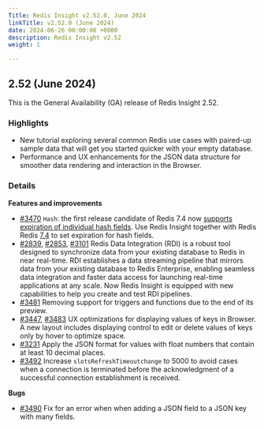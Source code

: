 ```yaml
---
Title: Redis Insight v2.52.0, June 2024
linkTitle: v2.52.0 (June 2024)
date: 2024-06-26 00:00:00 +0000
description: Redis Insight v2.52
weight: 1

---
```

## 2.52 (June 2024)
This is the General Availability (GA) release of Redis Insight 2.52.

### Highlights
- New tutorial exploring several common Redis use cases with paired-up sample data that will get you started quicker with your empty database.
- Performance and UX enhancements for the JSON data structure for smoother data rendering and interaction in the Browser.

### Details

**Features and improvements**
- [#3470](https://github.com/RedisInsight/RedisInsight/pull/3470) `Hash`: the first release candidate of Redis 7.4 now [supports expiration of individual hash fields](https://github.com/redis-stack/redis-stack/releases/tag/v7.4.0-rc1). Use Redis Insight together with Redis Redis [7.4](https://github.com/redis/redis/releases/tag/7.4-rc1) to set expiration for hash fields.
- [#2839](https://github.com/RedisInsight/RedisInsight/pull/2839), [#2853](https://github.com/RedisInsight/RedisInsight/pull/2853), [#3101](https://github.com/RedisInsight/RedisInsight/pull/3101) Redis Data Integration (RDI) is a robust tool designed to synchronize data from your existing database to Redis in near real-time. RDI establishes a data streaming pipeline that mirrors data from your existing database to Redis Enterprise, enabling seamless data integration and faster data access for launching real-time applications at any scale. Now Redis Insight is equipped with new capabilities to help you create and test RDI pipelines.
- [#3481](https://github.com/RedisInsight/RedisInsight/pull/3481) Removing support for triggers and functions due to the end of its preview.
- [#3447](https://github.com/RedisInsight/RedisInsight/pull/3447), [#3483](https://github.com/RedisInsight/RedisInsight/pull/3483) UX optimizations for displaying values of keys in Browser. A new layout includes displaying control to edit or delete values of keys only by hover to optimize space.
- [#3231](https://github.com/RedisInsight/RedisInsight/pull/3231) Apply the JSON format for values with float numbers that contain at least 10 decimal places.
- [#3492](https://github.com/RedisInsight/RedisInsight/pull/3492) Increase `slotsRefreshTimeoutchange` to 5000 to avoid cases when a connection is terminated before the acknowledgment of a successful connection establishment is received.

**Bugs**
- [#3490](https://github.com/RedisInsight/RedisInsight/pull/3490) Fix for an error when when adding a JSON field to a JSON key with many fields.
